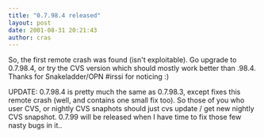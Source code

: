 ```yaml
---
title: "0.7.98.4 released"
layout: post
date: 2001-08-31 20:21:43
author: cras
---
```

So, the first remote crash was found (isn't exploitable). Go upgrade to
0.7.98.4, or try the CVS version which should mostly work better than
.98.4. Thanks for Snakeladder/OPN \#irssi for noticing :)

UPDATE: 0.7.98.4 is pretty much the same as 0.7.98.3, except fixes this
remote crash (well, and contains one small fix too). So those of you who
user CVS, or nightly CVS snaphots should just cvs update / get new
nightly CVS snapshot. 0.7.99 will be released when I have time to fix
those few nasty bugs in it..

